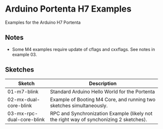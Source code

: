 # Arduino Portenta H7 Examples
Examples for the Arduino H7 Portenta


## Notes
* Some M4 examples require update of cflags and cxxflags.  See notes in example 03.

## Sketches

Sketch | Description
-------|------------
01-m7-blink | Standard Arduino Hello World for the Portenta
02-mx-dual-core-blink | Example of Booting M4 Core, and running two sketches simultaneously.
03-mx-rpc-dual-core-blink | RPC and Synchronization Example (likely not the right way of synchonizing 2 sketches). 
